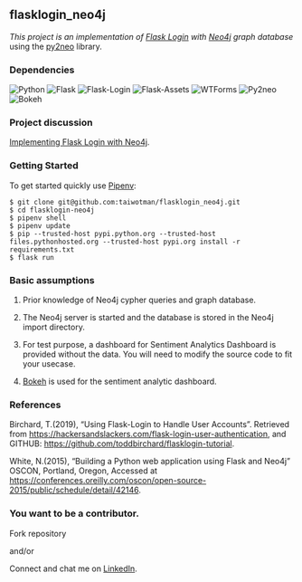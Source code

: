 ## flasklogin_neo4j
_This project is an implementation of [Flask Login](https://flask-login.readthedocs.io/en/latest/#module-flask_login) with [Neo4j](https://neo4j.com/) graph database_ using the [py2neo](https://pypi.org/project/py2neo/) library.

### Dependencies
![Python](https://img.shields.io/badge/Python-v3.7-blue.svg?logo=python&longCache=true&logoColor=white&colorB=5e81ac&style=flat-square&colorA=4c566a)
![Flask](https://img.shields.io/badge/Flask-v1.1.1-blue.svg?longCache=true&logo=flask&style=flat-square&logoColor=white&colorB=5e81ac&colorA=4c566a)
![Flask-Login](https://img.shields.io/badge/Flask--Login-v0.4.1-blue.svg?longCache=true&logo=flask&style=flat-square&logoColor=white&colorB=5e81ac&colorA=4c566a)
![Flask-Assets](https://img.shields.io/badge/Flask--Assets-v0.12-blue.svg?longCache=true&logo=flask&style=flat-square&logoColor=white&colorB=5e81ac&colorA=4c566a)
![WTForms](https://img.shields.io/badge/WTForms-v2.2.1-blue.svg?longCache=true&logo=python&style=flat-square&logoColor=white&colorB=5e81ac&colorA=4c566a)
![Py2neo](https://img.shields.io/badge/Py2neo-v4.30-blue.svg?longCache=true&logo=python&style=flat-square&logoColor=white&colorB=5e81ac&colorA=4c566a)
![Bokeh](https://img.shields.io/badge/Bokeh-v2.2.0-blue.svg?longCache=true&logo=python&style=flat-square&logoColor=white&colorB=5e81ac&colorA=4c566a)

### Project discussion
[Implementing Flask Login with Neo4j](https://medium.com/@taiwo.adetiloye/implementing-flask-login-with-neo4j-database-54a3ac0d4cdf).

### Getting Started

To get started quickly use [Pipenv](https://pipenv-fork.readthedocs.io/en/latest/):

```shell
$ git clone git@github.com:taiwotman/flasklogin_neo4j.git
$ cd flasklogin-neo4j
$ pipenv shell
$ pipenv update
$ pip --trusted-host pypi.python.org --trusted-host files.pythonhosted.org --trusted-host pypi.org install -r  requirements.txt 
$ flask run
```

### Basic assumptions
1. Prior knowledge of  Neo4j  cypher queries and graph database.

2. The Neo4j server is started and the database is stored in the Neo4j import directory.

3. For test purpose, a dashboard for Sentiment Analytics Dashboard is provided  without the data. You will need to modify the source code to fit your usecase.

4. [Bokeh](https://pypi.org/project/bokeh/) is used for the sentiment analytic dashboard.

### References
Birchard, T.(2019), “Using Flask-Login to Handle User Accounts”. Retrieved from https://hackersandslackers.com/flask-login-user-authentication, and GITHUB: https://github.com/toddbirchard/flasklogin-tutorial.

White, N.(2015), “Building a Python web application using Flask and Neo4j” OSCON, Portland, Oregon, Accessed at https://conferences.oreilly.com/oscon/open-source-2015/public/schedule/detail/42146.

### You want to be a contributor.

Fork repository

and/or

Connect and chat me on [LinkedIn](https://www.linkedin.com/in/taiwo-o-adetiloye-ph-d-505a8023/).
